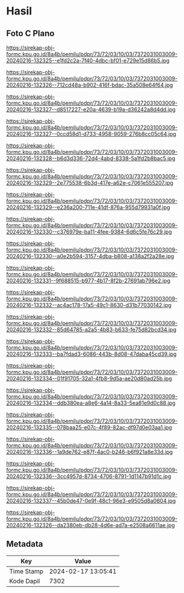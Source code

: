 # Hasil

## Foto C Plano

https://sirekap-obj-formc.kpu.go.id/8a4b/pemilu/pdpr/73/72/03/10/03/7372031003009-20240216-132325--e1fd2c2a-7f40-4dbc-bf01-e729e15d86b5.jpg

https://sirekap-obj-formc.kpu.go.id/8a4b/pemilu/pdpr/73/72/03/10/03/7372031003009-20240216-132326--712cd48a-b902-416f-bdac-35a508e64f64.jpg

https://sirekap-obj-formc.kpu.go.id/8a4b/pemilu/pdpr/73/72/03/10/03/7372031003009-20240216-132327--d8517227-e20a-4639-b19a-d36242a8d4dd.jpg

https://sirekap-obj-formc.kpu.go.id/8a4b/pemilu/pdpr/73/72/03/10/03/7372031003009-20240216-132327--0ccd58d1-d733-4958-9059-276b8cc05c64.jpg

https://sirekap-obj-formc.kpu.go.id/8a4b/pemilu/pdpr/73/72/03/10/03/7372031003009-20240216-132328--b6d3d336-72d4-4abd-8338-5a1fd2b8bac5.jpg

https://sirekap-obj-formc.kpu.go.id/8a4b/pemilu/pdpr/73/72/03/10/03/7372031003009-20240216-132329--2e775538-6b3d-417e-a62e-c7061e555207.jpg

https://sirekap-obj-formc.kpu.go.id/8a4b/pemilu/pdpr/73/72/03/10/03/7372031003009-20240216-132329--e236a200-711e-41df-876a-955d79931a0f.jpg

https://sirekap-obj-formc.kpu.go.id/8a4b/pemilu/pdpr/73/72/03/10/03/7372031003009-20240216-132330--c376979e-ba11-4fee-9384-6d6c5fe76c29.jpg

https://sirekap-obj-formc.kpu.go.id/8a4b/pemilu/pdpr/73/72/03/10/03/7372031003009-20240216-132330--a0e2b594-3157-4dba-b808-a138a2f2a28e.jpg

https://sirekap-obj-formc.kpu.go.id/8a4b/pemilu/pdpr/73/72/03/10/03/7372031003009-20240216-132331--9f688515-b977-4b17-8f2b-27691ab796e2.jpg

https://sirekap-obj-formc.kpu.go.id/8a4b/pemilu/pdpr/73/72/03/10/03/7372031003009-20240216-132332--ac4ac178-17a5-49c1-8630-d31b77030142.jpg

https://sirekap-obj-formc.kpu.go.id/8a4b/pemilu/pdpr/73/72/03/10/03/7372031003009-20240216-132332--85d64785-a2a5-4b83-b633-fe75d82bcd34.jpg

https://sirekap-obj-formc.kpu.go.id/8a4b/pemilu/pdpr/73/72/03/10/03/7372031003009-20240216-132333--ba7fdad3-6086-443b-8d08-47daba45cd39.jpg

https://sirekap-obj-formc.kpu.go.id/8a4b/pemilu/pdpr/73/72/03/10/03/7372031003009-20240216-132334--01f91705-32a1-4fb8-9d5a-ae20d80ad25b.jpg

https://sirekap-obj-formc.kpu.go.id/8a4b/pemilu/pdpr/73/72/03/10/03/7372031003009-20240216-132334--ddb380ea-a8e6-4a14-8a33-5ea81e9d0c88.jpg

https://sirekap-obj-formc.kpu.go.id/8a4b/pemilu/pdpr/73/72/03/10/03/7372031003009-20240216-132335--078baa25-e07c-4f89-82ac-df97d0e03aa1.jpg

https://sirekap-obj-formc.kpu.go.id/8a4b/pemilu/pdpr/73/72/03/10/03/7372031003009-20240216-132336--1a9de762-e87f-4ac0-b246-b6f921a8e33d.jpg

https://sirekap-obj-formc.kpu.go.id/8a4b/pemilu/pdpr/73/72/03/10/03/7372031003009-20240216-132336--3cc4957d-8734-4706-8791-1d1147b91d1c.jpg

https://sirekap-obj-formc.kpu.go.id/8a4b/pemilu/pdpr/73/72/03/10/03/7372031003009-20240216-132337--45b0de47-0e9f-48c1-96e3-e9505d8a0604.jpg

https://sirekap-obj-formc.kpu.go.id/8a4b/pemilu/pdpr/73/72/03/10/03/7372031003009-20240216-132326--da2380eb-db28-4d6e-ad7a-e2508a6611ae.jpg


## Metadata

| Key        | Value               |
| ---------- | ------------------- |
| Time Stamp | 2024-02-17 13:05:41 |
| Kode Dapil | 7302                |



